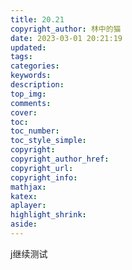 ```yaml
---
title: 20.21
copyright_author: 林中的猫
date: 2023-03-01 20:21:19
updated:
tags:
categories:
keywords:
description:
top_img:
comments:
cover:
toc:
toc_number:
toc_style_simple:
copyright:
copyright_author_href:
copyright_url:
copyright_info:
mathjax:
katex:
aplayer:
highlight_shrink:
aside:
---
```


j继续测试
